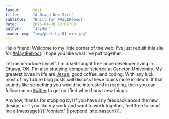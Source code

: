 ```yaml
---
layout:     post
title:      "A Brand New Site"
subtitle:   "Built for #May1Reboot"
date:       2016-04-28 10:00:00
author:     "Jayden"
header-img: "img/post-bg-01-min.jpg"
---
```


Hello friend! Welcome to my little corner of the web. I've just rebuilt this site for [#May1Reboot](http://www.may1reboot.com/). I hope you like what I've put together.

Let me introduce myself. I'm a self-taught freelance developer living in Ottawa, ON. I'm also studying computer science at Carleton University. My greatest loves in life are [Jesus](https://www.youtube.com/watch?v=BVpLCnpuUYA), good coffee, and coding. With any luck, most of my future blog posts will discuss these topics more in depth. If that sounds like something you would be interested in reading, then you can follow me on [twitter](https://twitter.com/jayden_windle) to get notified when I post new things.

Anyhow, thanks for stopping by! If you have any feedback about the new design, or if you like my work and want to work together, feel free to send me a [message]({{"/contact" | prepend: site.baseurl}}).

